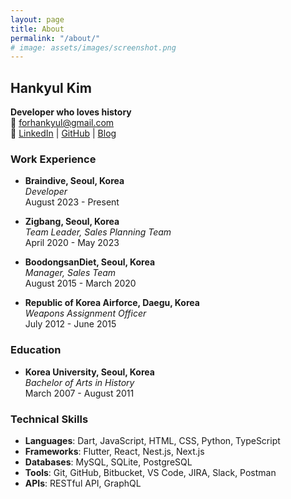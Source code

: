 ```yaml
---
layout: page
title: About
permalink: "/about/"
# image: assets/images/screenshot.png
---
```


## Hankyul Kim

**Developer who loves history**  
📧 [forhankyul@gmail.com](mailto:forhankyul@gmail.com)  
🔗 [LinkedIn](https://www.linkedin.com/in/hankyul-kim-a09aa2156/) | [GitHub](https://github.com/hankimkor) | [Blog](https://hankimkor.github.io/)

### Work Experience

- **Braindive, Seoul, Korea**  
  _Developer_  
  August 2023 - Present

- **Zigbang, Seoul, Korea**  
  _Team Leader, Sales Planning Team_  
  April 2020 - May 2023

- **BoodongsanDiet, Seoul, Korea**  
  _Manager, Sales Team_  
  August 2015 - March 2020

- **Republic of Korea Airforce, Daegu, Korea**  
  _Weapons Assignment Officer_  
  July 2012 - June 2015

### Education

- **Korea University, Seoul, Korea**  
  _Bachelor of Arts in History_  
  March 2007 - August 2011

### Technical Skills

- **Languages**: Dart, JavaScript, HTML, CSS, Python, TypeScript
- **Frameworks**: Flutter, React, Nest.js, Next.js
- **Databases**: MySQL, SQLite, PostgreSQL
- **Tools**: Git, GitHub, Bitbucket, VS Code, JIRA, Slack, Postman
- **APIs**: RESTful API, GraphQL
